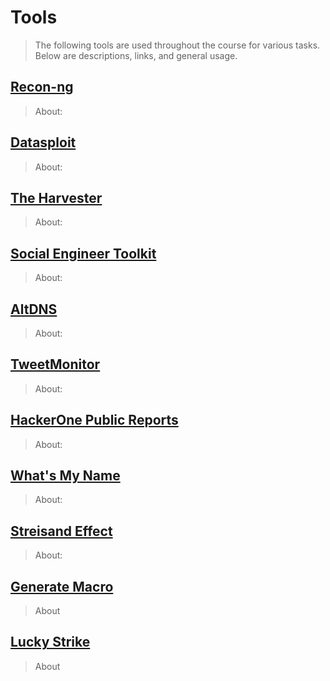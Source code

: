 # Tools
> The following tools are used throughout the course for various tasks. Below are descriptions, links, and general usage.

## [Recon-ng](https://bitbucket.org/LaNMaSteR53/recon-ng.git)
>About:

## [Datasploit](https://github.com/DataSploit/datasploit)
> About:

## [The Harvester](https://github.com/laramies/theHarvester)
> About:

## [Social Engineer Toolkit](https://github.com/trustedsec/social-engineer-toolkit)
> About:

## [AltDNS](https://github.com/upgoingstar/altdns)
> About:

## [TweetMonitor](https://github.com/upgoingstar/TweetMonitor)
> About:

## [HackerOne Public Reports](https://github.com/upgoingstar/hackerone_public_reports)
> About:

## [What's My Name](https://github.com/WebBreacher/WhatsMyName)
> About:

## [Streisand Effect](https://github.com/StreisandEffect/streisand)
> About:

## [Generate Macro](https://github.com/enigma0x3/Generate-Macro)
> About

## [Lucky Strike](https://github.com/curi0usJack/luckystrike)
> About
